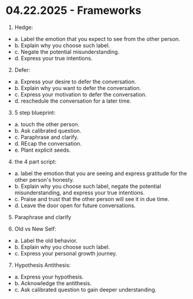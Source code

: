 # 04.22.2025 - Frameworks

1. Hedge:
- a. Label the emotion that you expect to see from the other person.
- b. Explain why you choose such label.
- c. Negate the potential misunderstanding.
- d. Express your true intentions.

2. Defer:
- a. Express your desire to defer the conversation.
- b. Explain why you want to defer the conversation.
- c. Express your motivation to defer the conversation.
- d. reschedule the conversation for a later time.

3. 5 step blueprint:
- a. touch the other person.
- b. Ask calibrated question.
- c. Paraphrase and clarify.
- d. REcap the conversation.
- e. Plant explicit seeds.

4. the 4 part script:
- a. label the emotion that you are seeing and express gratitude for the other person's honesty.
- b. Explain why you choose such label, negate the potential misunderstanding, and express your true intentions.
- c. Praise and trust that the other person will see it in due time.
- d. Leave the door open for future conversations.

5. Paraphrase and clarify

6. Old vs New Self:
- a. Label the old behavior.
- b. Explain why you choose such label.
- c. Express your personal growth journey.

7. Hypothesis Antithesis:
- a. Express your hypothesis.
- b. Acknowledge the antithesis.
- c. Ask calibrated question to gain deeper understanding.
